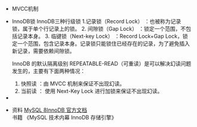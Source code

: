 - MVCC机制
- InnoDB锁
  InnoDB三种行级锁
  1.记录锁（Record Lock） ：也被称为记录锁，属于单个行记录上的锁。
  2. 间隙锁（Gap Lock） ：锁定一个范围，不包括记录本身。
  3. 临键锁（Next-key Lock） ：Record Lock+Gap Lock，锁定一个范围，包含记录本身。记录锁只能锁住已经存在的记录，为了避免插入新记录，需要依赖间隙锁。
  
  InnoDB 的默认隔离级别 REPEATABLE-READ（可重读）是可以解决幻读问题发生的，主要有下面两种情况：
  1. 快照读 ：由 MVCC 机制来保证不出现幻读。
  2. 当前读 ： 使用 Next-Key Lock 进行加锁来保证不出现幻读。
-
- 资料
  [MySQL 8InnoDB 官方文档](https://dev.mysql.com/doc/refman/8.0/en/innodb-storage-engine.html)
  书籍
  《MySQL 技术内幕 InnoDB 存储引擎》